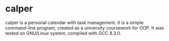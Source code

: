 # calper
calper is a personal calendar with task management. It is a simple command-line
program, created as a university coursework for OOP. It was tested on GNU/Linux
system, compiled with GCC 8.3.0.
